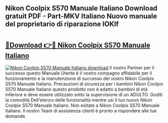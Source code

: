 ## Nikon Coolpix S570 Manuale Italiano Download gratuit PDF - Part-MKV Italiano Nuovo manuale del proprietario di riparazione lOKlf

# <h2><a href="http://dfbl6u9.blite.top/?on=Nikon+Coolpix+S570+Manuale+Italiano">🔗Download 👉🔴 Nikon Coolpix S570 Manuale Italiano</a></h2>

[![Nikon Coolpix S570 Manuale Italiano download](https://i.imgur.com/lujVjoI.png)](http://dfbl6u9.blite.top/?on=Nikon+Coolpix+S570+Manuale+Italiano)
Il vostro Partner per il successo questo Manuale Utente è il vostro compagno affidabile per il funzionamento e la manutenzione di successo del vostro Nikon Coolpix S570 Manuale Italiano. Precauzioni di sicurezza per i bambini Nikon Coolpix S570 Manuale Italiano questo prodotto non è adatto a bambini di età inferiore e deve essere utilizzato sotto la supervisione di un ADULTO. Goditi la comodità Dell'elenco delle funzionalità mentre usi il tuo nuovo Nikon Coolpix S570 Manuale Italiano. Non esitate a Nikon Coolpix S570 Manuale Italiano. Il nostro Team di assistenza clienti è pronto a rispondere alle tue domande.

